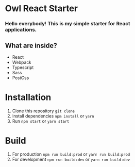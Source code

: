 # Owl React Starter

### Hello everybody! This is my simple starter for React applications.

## What are inside?

- React
- Webpack
- Typescript
- Sass
- PostCss

# Installation

1. Clone this repository `git clone`
2. Install dependencies `npm install` or `yarn`
3. Run `npm start` or `yarn start`

# Build

1. For production `npm run build:prod` or `yarn run build:prod`
2. For development `npm run build:dev` or `yarn run build:dev`
